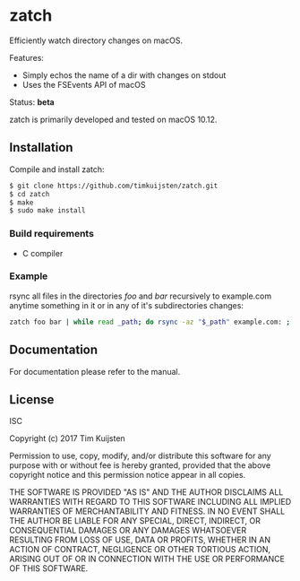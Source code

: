 # zatch

Efficiently watch directory changes on macOS.

Features:
* Simply echos the name of a dir with changes on stdout
* Uses the FSEvents API of macOS

Status: **beta**

zatch is primarily developed and tested on macOS 10.12.


## Installation

Compile and install zatch:

```sh
$ git clone https://github.com/timkuijsten/zatch.git
$ cd zatch
$ make
$ sudo make install
```


### Build requirements

* C compiler


### Example

rsync all files in the directories *foo* and *bar* recursively to example.com
anytime something in it or in any of it's subdirectories changes:
```sh
zatch foo bar | while read _path; do rsync -az "$_path" example.com: ; done
```


## Documentation

For documentation please refer to the manual.


## License

ISC

Copyright (c) 2017 Tim Kuijsten

Permission to use, copy, modify, and/or distribute this software for any
purpose with or without fee is hereby granted, provided that the above
copyright notice and this permission notice appear in all copies.

THE SOFTWARE IS PROVIDED "AS IS" AND THE AUTHOR DISCLAIMS ALL WARRANTIES
WITH REGARD TO THIS SOFTWARE INCLUDING ALL IMPLIED WARRANTIES OF
MERCHANTABILITY AND FITNESS. IN NO EVENT SHALL THE AUTHOR BE LIABLE FOR
ANY SPECIAL, DIRECT, INDIRECT, OR CONSEQUENTIAL DAMAGES OR ANY DAMAGES
WHATSOEVER RESULTING FROM LOSS OF USE, DATA OR PROFITS, WHETHER IN AN
ACTION OF CONTRACT, NEGLIGENCE OR OTHER TORTIOUS ACTION, ARISING OUT OF
OR IN CONNECTION WITH THE USE OR PERFORMANCE OF THIS SOFTWARE.
